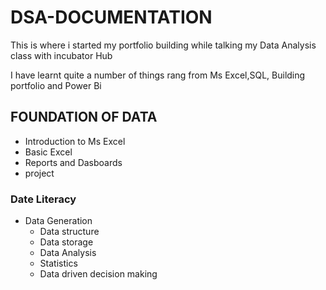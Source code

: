 # DSA-DOCUMENTATION

This is where i started my portfolio building while talking my Data Analysis class with incubator Hub

I have learnt quite a number of things rang from Ms Excel,SQL, Building portfolio and Power Bi

## FOUNDATION OF DATA

- Introduction to Ms Excel 
- Basic Excel
- Reports and Dasboards
- project

### Date Literacy 

- Data Generation
   - Data structure
    - Data storage
   - Data Analysis
    - Statistics
    -  Data driven decision making

